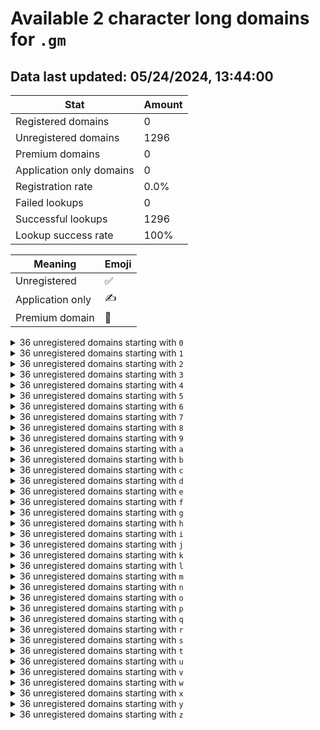 # Available 2 character long domains for `.gm`

## Data last updated: 05/24/2024, 13:44:00

|Stat|Amount|
|--|--|
|Registered domains|0|
|Unregistered domains|1296|
|Premium domains|0|
|Application only domains|0|
|Registration rate|0.0%|
|Failed lookups|0|
|Successful lookups|1296|
|Lookup success rate|100%|


|Meaning|Emoji|
|--|--|
|Unregistered|:white_check_mark:|
|Application only|:writing_hand:|
|Premium domain|:gem:|

<details>
<summary>36 unregistered domains starting with <bold><code>0</code></bold></summary>

|Type|Domain|
|--|--|
|:white_check_mark:|`00.gm`|
|:white_check_mark:|`01.gm`|
|:white_check_mark:|`02.gm`|
|:white_check_mark:|`03.gm`|
|:white_check_mark:|`04.gm`|
|:white_check_mark:|`05.gm`|
|:white_check_mark:|`06.gm`|
|:white_check_mark:|`07.gm`|
|:white_check_mark:|`08.gm`|
|:white_check_mark:|`09.gm`|
|:white_check_mark:|`0a.gm`|
|:white_check_mark:|`0b.gm`|
|:white_check_mark:|`0c.gm`|
|:white_check_mark:|`0d.gm`|
|:white_check_mark:|`0e.gm`|
|:white_check_mark:|`0f.gm`|
|:white_check_mark:|`0g.gm`|
|:white_check_mark:|`0h.gm`|
|:white_check_mark:|`0i.gm`|
|:white_check_mark:|`0j.gm`|
|:white_check_mark:|`0k.gm`|
|:white_check_mark:|`0l.gm`|
|:white_check_mark:|`0m.gm`|
|:white_check_mark:|`0n.gm`|
|:white_check_mark:|`0o.gm`|
|:white_check_mark:|`0p.gm`|
|:white_check_mark:|`0q.gm`|
|:white_check_mark:|`0r.gm`|
|:white_check_mark:|`0s.gm`|
|:white_check_mark:|`0t.gm`|
|:white_check_mark:|`0u.gm`|
|:white_check_mark:|`0v.gm`|
|:white_check_mark:|`0w.gm`|
|:white_check_mark:|`0x.gm`|
|:white_check_mark:|`0y.gm`|
|:white_check_mark:|`0z.gm`|
</details>
<details>
<summary>36 unregistered domains starting with <bold><code>1</code></bold></summary>

|Type|Domain|
|--|--|
|:white_check_mark:|`10.gm`|
|:white_check_mark:|`11.gm`|
|:white_check_mark:|`12.gm`|
|:white_check_mark:|`13.gm`|
|:white_check_mark:|`14.gm`|
|:white_check_mark:|`15.gm`|
|:white_check_mark:|`16.gm`|
|:white_check_mark:|`17.gm`|
|:white_check_mark:|`18.gm`|
|:white_check_mark:|`19.gm`|
|:white_check_mark:|`1a.gm`|
|:white_check_mark:|`1b.gm`|
|:white_check_mark:|`1c.gm`|
|:white_check_mark:|`1d.gm`|
|:white_check_mark:|`1e.gm`|
|:white_check_mark:|`1f.gm`|
|:white_check_mark:|`1g.gm`|
|:white_check_mark:|`1h.gm`|
|:white_check_mark:|`1i.gm`|
|:white_check_mark:|`1j.gm`|
|:white_check_mark:|`1k.gm`|
|:white_check_mark:|`1l.gm`|
|:white_check_mark:|`1m.gm`|
|:white_check_mark:|`1n.gm`|
|:white_check_mark:|`1o.gm`|
|:white_check_mark:|`1p.gm`|
|:white_check_mark:|`1q.gm`|
|:white_check_mark:|`1r.gm`|
|:white_check_mark:|`1s.gm`|
|:white_check_mark:|`1t.gm`|
|:white_check_mark:|`1u.gm`|
|:white_check_mark:|`1v.gm`|
|:white_check_mark:|`1w.gm`|
|:white_check_mark:|`1x.gm`|
|:white_check_mark:|`1y.gm`|
|:white_check_mark:|`1z.gm`|
</details>
<details>
<summary>36 unregistered domains starting with <bold><code>2</code></bold></summary>

|Type|Domain|
|--|--|
|:white_check_mark:|`20.gm`|
|:white_check_mark:|`21.gm`|
|:white_check_mark:|`22.gm`|
|:white_check_mark:|`23.gm`|
|:white_check_mark:|`24.gm`|
|:white_check_mark:|`25.gm`|
|:white_check_mark:|`26.gm`|
|:white_check_mark:|`27.gm`|
|:white_check_mark:|`28.gm`|
|:white_check_mark:|`29.gm`|
|:white_check_mark:|`2a.gm`|
|:white_check_mark:|`2b.gm`|
|:white_check_mark:|`2c.gm`|
|:white_check_mark:|`2d.gm`|
|:white_check_mark:|`2e.gm`|
|:white_check_mark:|`2f.gm`|
|:white_check_mark:|`2g.gm`|
|:white_check_mark:|`2h.gm`|
|:white_check_mark:|`2i.gm`|
|:white_check_mark:|`2j.gm`|
|:white_check_mark:|`2k.gm`|
|:white_check_mark:|`2l.gm`|
|:white_check_mark:|`2m.gm`|
|:white_check_mark:|`2n.gm`|
|:white_check_mark:|`2o.gm`|
|:white_check_mark:|`2p.gm`|
|:white_check_mark:|`2q.gm`|
|:white_check_mark:|`2r.gm`|
|:white_check_mark:|`2s.gm`|
|:white_check_mark:|`2t.gm`|
|:white_check_mark:|`2u.gm`|
|:white_check_mark:|`2v.gm`|
|:white_check_mark:|`2w.gm`|
|:white_check_mark:|`2x.gm`|
|:white_check_mark:|`2y.gm`|
|:white_check_mark:|`2z.gm`|
</details>
<details>
<summary>36 unregistered domains starting with <bold><code>3</code></bold></summary>

|Type|Domain|
|--|--|
|:white_check_mark:|`30.gm`|
|:white_check_mark:|`31.gm`|
|:white_check_mark:|`32.gm`|
|:white_check_mark:|`33.gm`|
|:white_check_mark:|`34.gm`|
|:white_check_mark:|`35.gm`|
|:white_check_mark:|`36.gm`|
|:white_check_mark:|`37.gm`|
|:white_check_mark:|`38.gm`|
|:white_check_mark:|`39.gm`|
|:white_check_mark:|`3a.gm`|
|:white_check_mark:|`3b.gm`|
|:white_check_mark:|`3c.gm`|
|:white_check_mark:|`3d.gm`|
|:white_check_mark:|`3e.gm`|
|:white_check_mark:|`3f.gm`|
|:white_check_mark:|`3g.gm`|
|:white_check_mark:|`3h.gm`|
|:white_check_mark:|`3i.gm`|
|:white_check_mark:|`3j.gm`|
|:white_check_mark:|`3k.gm`|
|:white_check_mark:|`3l.gm`|
|:white_check_mark:|`3m.gm`|
|:white_check_mark:|`3n.gm`|
|:white_check_mark:|`3o.gm`|
|:white_check_mark:|`3p.gm`|
|:white_check_mark:|`3q.gm`|
|:white_check_mark:|`3r.gm`|
|:white_check_mark:|`3s.gm`|
|:white_check_mark:|`3t.gm`|
|:white_check_mark:|`3u.gm`|
|:white_check_mark:|`3v.gm`|
|:white_check_mark:|`3w.gm`|
|:white_check_mark:|`3x.gm`|
|:white_check_mark:|`3y.gm`|
|:white_check_mark:|`3z.gm`|
</details>
<details>
<summary>36 unregistered domains starting with <bold><code>4</code></bold></summary>

|Type|Domain|
|--|--|
|:white_check_mark:|`40.gm`|
|:white_check_mark:|`41.gm`|
|:white_check_mark:|`42.gm`|
|:white_check_mark:|`43.gm`|
|:white_check_mark:|`44.gm`|
|:white_check_mark:|`45.gm`|
|:white_check_mark:|`46.gm`|
|:white_check_mark:|`47.gm`|
|:white_check_mark:|`48.gm`|
|:white_check_mark:|`49.gm`|
|:white_check_mark:|`4a.gm`|
|:white_check_mark:|`4b.gm`|
|:white_check_mark:|`4c.gm`|
|:white_check_mark:|`4d.gm`|
|:white_check_mark:|`4e.gm`|
|:white_check_mark:|`4f.gm`|
|:white_check_mark:|`4g.gm`|
|:white_check_mark:|`4h.gm`|
|:white_check_mark:|`4i.gm`|
|:white_check_mark:|`4j.gm`|
|:white_check_mark:|`4k.gm`|
|:white_check_mark:|`4l.gm`|
|:white_check_mark:|`4m.gm`|
|:white_check_mark:|`4n.gm`|
|:white_check_mark:|`4o.gm`|
|:white_check_mark:|`4p.gm`|
|:white_check_mark:|`4q.gm`|
|:white_check_mark:|`4r.gm`|
|:white_check_mark:|`4s.gm`|
|:white_check_mark:|`4t.gm`|
|:white_check_mark:|`4u.gm`|
|:white_check_mark:|`4v.gm`|
|:white_check_mark:|`4w.gm`|
|:white_check_mark:|`4x.gm`|
|:white_check_mark:|`4y.gm`|
|:white_check_mark:|`4z.gm`|
</details>
<details>
<summary>36 unregistered domains starting with <bold><code>5</code></bold></summary>

|Type|Domain|
|--|--|
|:white_check_mark:|`50.gm`|
|:white_check_mark:|`51.gm`|
|:white_check_mark:|`52.gm`|
|:white_check_mark:|`53.gm`|
|:white_check_mark:|`54.gm`|
|:white_check_mark:|`55.gm`|
|:white_check_mark:|`56.gm`|
|:white_check_mark:|`57.gm`|
|:white_check_mark:|`58.gm`|
|:white_check_mark:|`59.gm`|
|:white_check_mark:|`5a.gm`|
|:white_check_mark:|`5b.gm`|
|:white_check_mark:|`5c.gm`|
|:white_check_mark:|`5d.gm`|
|:white_check_mark:|`5e.gm`|
|:white_check_mark:|`5f.gm`|
|:white_check_mark:|`5g.gm`|
|:white_check_mark:|`5h.gm`|
|:white_check_mark:|`5i.gm`|
|:white_check_mark:|`5j.gm`|
|:white_check_mark:|`5k.gm`|
|:white_check_mark:|`5l.gm`|
|:white_check_mark:|`5m.gm`|
|:white_check_mark:|`5n.gm`|
|:white_check_mark:|`5o.gm`|
|:white_check_mark:|`5p.gm`|
|:white_check_mark:|`5q.gm`|
|:white_check_mark:|`5r.gm`|
|:white_check_mark:|`5s.gm`|
|:white_check_mark:|`5t.gm`|
|:white_check_mark:|`5u.gm`|
|:white_check_mark:|`5v.gm`|
|:white_check_mark:|`5w.gm`|
|:white_check_mark:|`5x.gm`|
|:white_check_mark:|`5y.gm`|
|:white_check_mark:|`5z.gm`|
</details>
<details>
<summary>36 unregistered domains starting with <bold><code>6</code></bold></summary>

|Type|Domain|
|--|--|
|:white_check_mark:|`60.gm`|
|:white_check_mark:|`61.gm`|
|:white_check_mark:|`62.gm`|
|:white_check_mark:|`63.gm`|
|:white_check_mark:|`64.gm`|
|:white_check_mark:|`65.gm`|
|:white_check_mark:|`66.gm`|
|:white_check_mark:|`67.gm`|
|:white_check_mark:|`68.gm`|
|:white_check_mark:|`69.gm`|
|:white_check_mark:|`6a.gm`|
|:white_check_mark:|`6b.gm`|
|:white_check_mark:|`6c.gm`|
|:white_check_mark:|`6d.gm`|
|:white_check_mark:|`6e.gm`|
|:white_check_mark:|`6f.gm`|
|:white_check_mark:|`6g.gm`|
|:white_check_mark:|`6h.gm`|
|:white_check_mark:|`6i.gm`|
|:white_check_mark:|`6j.gm`|
|:white_check_mark:|`6k.gm`|
|:white_check_mark:|`6l.gm`|
|:white_check_mark:|`6m.gm`|
|:white_check_mark:|`6n.gm`|
|:white_check_mark:|`6o.gm`|
|:white_check_mark:|`6p.gm`|
|:white_check_mark:|`6q.gm`|
|:white_check_mark:|`6r.gm`|
|:white_check_mark:|`6s.gm`|
|:white_check_mark:|`6t.gm`|
|:white_check_mark:|`6u.gm`|
|:white_check_mark:|`6v.gm`|
|:white_check_mark:|`6w.gm`|
|:white_check_mark:|`6x.gm`|
|:white_check_mark:|`6y.gm`|
|:white_check_mark:|`6z.gm`|
</details>
<details>
<summary>36 unregistered domains starting with <bold><code>7</code></bold></summary>

|Type|Domain|
|--|--|
|:white_check_mark:|`70.gm`|
|:white_check_mark:|`71.gm`|
|:white_check_mark:|`72.gm`|
|:white_check_mark:|`73.gm`|
|:white_check_mark:|`74.gm`|
|:white_check_mark:|`75.gm`|
|:white_check_mark:|`76.gm`|
|:white_check_mark:|`77.gm`|
|:white_check_mark:|`78.gm`|
|:white_check_mark:|`79.gm`|
|:white_check_mark:|`7a.gm`|
|:white_check_mark:|`7b.gm`|
|:white_check_mark:|`7c.gm`|
|:white_check_mark:|`7d.gm`|
|:white_check_mark:|`7e.gm`|
|:white_check_mark:|`7f.gm`|
|:white_check_mark:|`7g.gm`|
|:white_check_mark:|`7h.gm`|
|:white_check_mark:|`7i.gm`|
|:white_check_mark:|`7j.gm`|
|:white_check_mark:|`7k.gm`|
|:white_check_mark:|`7l.gm`|
|:white_check_mark:|`7m.gm`|
|:white_check_mark:|`7n.gm`|
|:white_check_mark:|`7o.gm`|
|:white_check_mark:|`7p.gm`|
|:white_check_mark:|`7q.gm`|
|:white_check_mark:|`7r.gm`|
|:white_check_mark:|`7s.gm`|
|:white_check_mark:|`7t.gm`|
|:white_check_mark:|`7u.gm`|
|:white_check_mark:|`7v.gm`|
|:white_check_mark:|`7w.gm`|
|:white_check_mark:|`7x.gm`|
|:white_check_mark:|`7y.gm`|
|:white_check_mark:|`7z.gm`|
</details>
<details>
<summary>36 unregistered domains starting with <bold><code>8</code></bold></summary>

|Type|Domain|
|--|--|
|:white_check_mark:|`80.gm`|
|:white_check_mark:|`81.gm`|
|:white_check_mark:|`82.gm`|
|:white_check_mark:|`83.gm`|
|:white_check_mark:|`84.gm`|
|:white_check_mark:|`85.gm`|
|:white_check_mark:|`86.gm`|
|:white_check_mark:|`87.gm`|
|:white_check_mark:|`88.gm`|
|:white_check_mark:|`89.gm`|
|:white_check_mark:|`8a.gm`|
|:white_check_mark:|`8b.gm`|
|:white_check_mark:|`8c.gm`|
|:white_check_mark:|`8d.gm`|
|:white_check_mark:|`8e.gm`|
|:white_check_mark:|`8f.gm`|
|:white_check_mark:|`8g.gm`|
|:white_check_mark:|`8h.gm`|
|:white_check_mark:|`8i.gm`|
|:white_check_mark:|`8j.gm`|
|:white_check_mark:|`8k.gm`|
|:white_check_mark:|`8l.gm`|
|:white_check_mark:|`8m.gm`|
|:white_check_mark:|`8n.gm`|
|:white_check_mark:|`8o.gm`|
|:white_check_mark:|`8p.gm`|
|:white_check_mark:|`8q.gm`|
|:white_check_mark:|`8r.gm`|
|:white_check_mark:|`8s.gm`|
|:white_check_mark:|`8t.gm`|
|:white_check_mark:|`8u.gm`|
|:white_check_mark:|`8v.gm`|
|:white_check_mark:|`8w.gm`|
|:white_check_mark:|`8x.gm`|
|:white_check_mark:|`8y.gm`|
|:white_check_mark:|`8z.gm`|
</details>
<details>
<summary>36 unregistered domains starting with <bold><code>9</code></bold></summary>

|Type|Domain|
|--|--|
|:white_check_mark:|`90.gm`|
|:white_check_mark:|`91.gm`|
|:white_check_mark:|`92.gm`|
|:white_check_mark:|`93.gm`|
|:white_check_mark:|`94.gm`|
|:white_check_mark:|`95.gm`|
|:white_check_mark:|`96.gm`|
|:white_check_mark:|`97.gm`|
|:white_check_mark:|`98.gm`|
|:white_check_mark:|`99.gm`|
|:white_check_mark:|`9a.gm`|
|:white_check_mark:|`9b.gm`|
|:white_check_mark:|`9c.gm`|
|:white_check_mark:|`9d.gm`|
|:white_check_mark:|`9e.gm`|
|:white_check_mark:|`9f.gm`|
|:white_check_mark:|`9g.gm`|
|:white_check_mark:|`9h.gm`|
|:white_check_mark:|`9i.gm`|
|:white_check_mark:|`9j.gm`|
|:white_check_mark:|`9k.gm`|
|:white_check_mark:|`9l.gm`|
|:white_check_mark:|`9m.gm`|
|:white_check_mark:|`9n.gm`|
|:white_check_mark:|`9o.gm`|
|:white_check_mark:|`9p.gm`|
|:white_check_mark:|`9q.gm`|
|:white_check_mark:|`9r.gm`|
|:white_check_mark:|`9s.gm`|
|:white_check_mark:|`9t.gm`|
|:white_check_mark:|`9u.gm`|
|:white_check_mark:|`9v.gm`|
|:white_check_mark:|`9w.gm`|
|:white_check_mark:|`9x.gm`|
|:white_check_mark:|`9y.gm`|
|:white_check_mark:|`9z.gm`|
</details>
<details>
<summary>36 unregistered domains starting with <bold><code>a</code></bold></summary>

|Type|Domain|
|--|--|
|:white_check_mark:|`a0.gm`|
|:white_check_mark:|`a1.gm`|
|:white_check_mark:|`a2.gm`|
|:white_check_mark:|`a3.gm`|
|:white_check_mark:|`a4.gm`|
|:white_check_mark:|`a5.gm`|
|:white_check_mark:|`a6.gm`|
|:white_check_mark:|`a7.gm`|
|:white_check_mark:|`a8.gm`|
|:white_check_mark:|`a9.gm`|
|:white_check_mark:|`aa.gm`|
|:white_check_mark:|`ab.gm`|
|:white_check_mark:|`ac.gm`|
|:white_check_mark:|`ad.gm`|
|:white_check_mark:|`ae.gm`|
|:white_check_mark:|`af.gm`|
|:white_check_mark:|`ag.gm`|
|:white_check_mark:|`ah.gm`|
|:white_check_mark:|`ai.gm`|
|:white_check_mark:|`aj.gm`|
|:white_check_mark:|`ak.gm`|
|:white_check_mark:|`al.gm`|
|:white_check_mark:|`am.gm`|
|:white_check_mark:|`an.gm`|
|:white_check_mark:|`ao.gm`|
|:white_check_mark:|`ap.gm`|
|:white_check_mark:|`aq.gm`|
|:white_check_mark:|`ar.gm`|
|:white_check_mark:|`as.gm`|
|:white_check_mark:|`at.gm`|
|:white_check_mark:|`au.gm`|
|:white_check_mark:|`av.gm`|
|:white_check_mark:|`aw.gm`|
|:white_check_mark:|`ax.gm`|
|:white_check_mark:|`ay.gm`|
|:white_check_mark:|`az.gm`|
</details>
<details>
<summary>36 unregistered domains starting with <bold><code>b</code></bold></summary>

|Type|Domain|
|--|--|
|:white_check_mark:|`b0.gm`|
|:white_check_mark:|`b1.gm`|
|:white_check_mark:|`b2.gm`|
|:white_check_mark:|`b3.gm`|
|:white_check_mark:|`b4.gm`|
|:white_check_mark:|`b5.gm`|
|:white_check_mark:|`b6.gm`|
|:white_check_mark:|`b7.gm`|
|:white_check_mark:|`b8.gm`|
|:white_check_mark:|`b9.gm`|
|:white_check_mark:|`ba.gm`|
|:white_check_mark:|`bb.gm`|
|:white_check_mark:|`bc.gm`|
|:white_check_mark:|`bd.gm`|
|:white_check_mark:|`be.gm`|
|:white_check_mark:|`bf.gm`|
|:white_check_mark:|`bg.gm`|
|:white_check_mark:|`bh.gm`|
|:white_check_mark:|`bi.gm`|
|:white_check_mark:|`bj.gm`|
|:white_check_mark:|`bk.gm`|
|:white_check_mark:|`bl.gm`|
|:white_check_mark:|`bm.gm`|
|:white_check_mark:|`bn.gm`|
|:white_check_mark:|`bo.gm`|
|:white_check_mark:|`bp.gm`|
|:white_check_mark:|`bq.gm`|
|:white_check_mark:|`br.gm`|
|:white_check_mark:|`bs.gm`|
|:white_check_mark:|`bt.gm`|
|:white_check_mark:|`bu.gm`|
|:white_check_mark:|`bv.gm`|
|:white_check_mark:|`bw.gm`|
|:white_check_mark:|`bx.gm`|
|:white_check_mark:|`by.gm`|
|:white_check_mark:|`bz.gm`|
</details>
<details>
<summary>36 unregistered domains starting with <bold><code>c</code></bold></summary>

|Type|Domain|
|--|--|
|:white_check_mark:|`c0.gm`|
|:white_check_mark:|`c1.gm`|
|:white_check_mark:|`c2.gm`|
|:white_check_mark:|`c3.gm`|
|:white_check_mark:|`c4.gm`|
|:white_check_mark:|`c5.gm`|
|:white_check_mark:|`c6.gm`|
|:white_check_mark:|`c7.gm`|
|:white_check_mark:|`c8.gm`|
|:white_check_mark:|`c9.gm`|
|:white_check_mark:|`ca.gm`|
|:white_check_mark:|`cb.gm`|
|:white_check_mark:|`cc.gm`|
|:white_check_mark:|`cd.gm`|
|:white_check_mark:|`ce.gm`|
|:white_check_mark:|`cf.gm`|
|:white_check_mark:|`cg.gm`|
|:white_check_mark:|`ch.gm`|
|:white_check_mark:|`ci.gm`|
|:white_check_mark:|`cj.gm`|
|:white_check_mark:|`ck.gm`|
|:white_check_mark:|`cl.gm`|
|:white_check_mark:|`cm.gm`|
|:white_check_mark:|`cn.gm`|
|:white_check_mark:|`co.gm`|
|:white_check_mark:|`cp.gm`|
|:white_check_mark:|`cq.gm`|
|:white_check_mark:|`cr.gm`|
|:white_check_mark:|`cs.gm`|
|:white_check_mark:|`ct.gm`|
|:white_check_mark:|`cu.gm`|
|:white_check_mark:|`cv.gm`|
|:white_check_mark:|`cw.gm`|
|:white_check_mark:|`cx.gm`|
|:white_check_mark:|`cy.gm`|
|:white_check_mark:|`cz.gm`|
</details>
<details>
<summary>36 unregistered domains starting with <bold><code>d</code></bold></summary>

|Type|Domain|
|--|--|
|:white_check_mark:|`d0.gm`|
|:white_check_mark:|`d1.gm`|
|:white_check_mark:|`d2.gm`|
|:white_check_mark:|`d3.gm`|
|:white_check_mark:|`d4.gm`|
|:white_check_mark:|`d5.gm`|
|:white_check_mark:|`d6.gm`|
|:white_check_mark:|`d7.gm`|
|:white_check_mark:|`d8.gm`|
|:white_check_mark:|`d9.gm`|
|:white_check_mark:|`da.gm`|
|:white_check_mark:|`db.gm`|
|:white_check_mark:|`dc.gm`|
|:white_check_mark:|`dd.gm`|
|:white_check_mark:|`de.gm`|
|:white_check_mark:|`df.gm`|
|:white_check_mark:|`dg.gm`|
|:white_check_mark:|`dh.gm`|
|:white_check_mark:|`di.gm`|
|:white_check_mark:|`dj.gm`|
|:white_check_mark:|`dk.gm`|
|:white_check_mark:|`dl.gm`|
|:white_check_mark:|`dm.gm`|
|:white_check_mark:|`dn.gm`|
|:white_check_mark:|`do.gm`|
|:white_check_mark:|`dp.gm`|
|:white_check_mark:|`dq.gm`|
|:white_check_mark:|`dr.gm`|
|:white_check_mark:|`ds.gm`|
|:white_check_mark:|`dt.gm`|
|:white_check_mark:|`du.gm`|
|:white_check_mark:|`dv.gm`|
|:white_check_mark:|`dw.gm`|
|:white_check_mark:|`dx.gm`|
|:white_check_mark:|`dy.gm`|
|:white_check_mark:|`dz.gm`|
</details>
<details>
<summary>36 unregistered domains starting with <bold><code>e</code></bold></summary>

|Type|Domain|
|--|--|
|:white_check_mark:|`e0.gm`|
|:white_check_mark:|`e1.gm`|
|:white_check_mark:|`e2.gm`|
|:white_check_mark:|`e3.gm`|
|:white_check_mark:|`e4.gm`|
|:white_check_mark:|`e5.gm`|
|:white_check_mark:|`e6.gm`|
|:white_check_mark:|`e7.gm`|
|:white_check_mark:|`e8.gm`|
|:white_check_mark:|`e9.gm`|
|:white_check_mark:|`ea.gm`|
|:white_check_mark:|`eb.gm`|
|:white_check_mark:|`ec.gm`|
|:white_check_mark:|`ed.gm`|
|:white_check_mark:|`ee.gm`|
|:white_check_mark:|`ef.gm`|
|:white_check_mark:|`eg.gm`|
|:white_check_mark:|`eh.gm`|
|:white_check_mark:|`ei.gm`|
|:white_check_mark:|`ej.gm`|
|:white_check_mark:|`ek.gm`|
|:white_check_mark:|`el.gm`|
|:white_check_mark:|`em.gm`|
|:white_check_mark:|`en.gm`|
|:white_check_mark:|`eo.gm`|
|:white_check_mark:|`ep.gm`|
|:white_check_mark:|`eq.gm`|
|:white_check_mark:|`er.gm`|
|:white_check_mark:|`es.gm`|
|:white_check_mark:|`et.gm`|
|:white_check_mark:|`eu.gm`|
|:white_check_mark:|`ev.gm`|
|:white_check_mark:|`ew.gm`|
|:white_check_mark:|`ex.gm`|
|:white_check_mark:|`ey.gm`|
|:white_check_mark:|`ez.gm`|
</details>
<details>
<summary>36 unregistered domains starting with <bold><code>f</code></bold></summary>

|Type|Domain|
|--|--|
|:white_check_mark:|`f0.gm`|
|:white_check_mark:|`f1.gm`|
|:white_check_mark:|`f2.gm`|
|:white_check_mark:|`f3.gm`|
|:white_check_mark:|`f4.gm`|
|:white_check_mark:|`f5.gm`|
|:white_check_mark:|`f6.gm`|
|:white_check_mark:|`f7.gm`|
|:white_check_mark:|`f8.gm`|
|:white_check_mark:|`f9.gm`|
|:white_check_mark:|`fa.gm`|
|:white_check_mark:|`fb.gm`|
|:white_check_mark:|`fc.gm`|
|:white_check_mark:|`fd.gm`|
|:white_check_mark:|`fe.gm`|
|:white_check_mark:|`ff.gm`|
|:white_check_mark:|`fg.gm`|
|:white_check_mark:|`fh.gm`|
|:white_check_mark:|`fi.gm`|
|:white_check_mark:|`fj.gm`|
|:white_check_mark:|`fk.gm`|
|:white_check_mark:|`fl.gm`|
|:white_check_mark:|`fm.gm`|
|:white_check_mark:|`fn.gm`|
|:white_check_mark:|`fo.gm`|
|:white_check_mark:|`fp.gm`|
|:white_check_mark:|`fq.gm`|
|:white_check_mark:|`fr.gm`|
|:white_check_mark:|`fs.gm`|
|:white_check_mark:|`ft.gm`|
|:white_check_mark:|`fu.gm`|
|:white_check_mark:|`fv.gm`|
|:white_check_mark:|`fw.gm`|
|:white_check_mark:|`fx.gm`|
|:white_check_mark:|`fy.gm`|
|:white_check_mark:|`fz.gm`|
</details>
<details>
<summary>36 unregistered domains starting with <bold><code>g</code></bold></summary>

|Type|Domain|
|--|--|
|:white_check_mark:|`g0.gm`|
|:white_check_mark:|`g1.gm`|
|:white_check_mark:|`g2.gm`|
|:white_check_mark:|`g3.gm`|
|:white_check_mark:|`g4.gm`|
|:white_check_mark:|`g5.gm`|
|:white_check_mark:|`g6.gm`|
|:white_check_mark:|`g7.gm`|
|:white_check_mark:|`g8.gm`|
|:white_check_mark:|`g9.gm`|
|:white_check_mark:|`ga.gm`|
|:white_check_mark:|`gb.gm`|
|:white_check_mark:|`gc.gm`|
|:white_check_mark:|`gd.gm`|
|:white_check_mark:|`ge.gm`|
|:white_check_mark:|`gf.gm`|
|:white_check_mark:|`gg.gm`|
|:white_check_mark:|`gh.gm`|
|:white_check_mark:|`gi.gm`|
|:white_check_mark:|`gj.gm`|
|:white_check_mark:|`gk.gm`|
|:white_check_mark:|`gl.gm`|
|:white_check_mark:|`gm.gm`|
|:white_check_mark:|`gn.gm`|
|:white_check_mark:|`go.gm`|
|:white_check_mark:|`gp.gm`|
|:white_check_mark:|`gq.gm`|
|:white_check_mark:|`gr.gm`|
|:white_check_mark:|`gs.gm`|
|:white_check_mark:|`gt.gm`|
|:white_check_mark:|`gu.gm`|
|:white_check_mark:|`gv.gm`|
|:white_check_mark:|`gw.gm`|
|:white_check_mark:|`gx.gm`|
|:white_check_mark:|`gy.gm`|
|:white_check_mark:|`gz.gm`|
</details>
<details>
<summary>36 unregistered domains starting with <bold><code>h</code></bold></summary>

|Type|Domain|
|--|--|
|:white_check_mark:|`h0.gm`|
|:white_check_mark:|`h1.gm`|
|:white_check_mark:|`h2.gm`|
|:white_check_mark:|`h3.gm`|
|:white_check_mark:|`h4.gm`|
|:white_check_mark:|`h5.gm`|
|:white_check_mark:|`h6.gm`|
|:white_check_mark:|`h7.gm`|
|:white_check_mark:|`h8.gm`|
|:white_check_mark:|`h9.gm`|
|:white_check_mark:|`ha.gm`|
|:white_check_mark:|`hb.gm`|
|:white_check_mark:|`hc.gm`|
|:white_check_mark:|`hd.gm`|
|:white_check_mark:|`he.gm`|
|:white_check_mark:|`hf.gm`|
|:white_check_mark:|`hg.gm`|
|:white_check_mark:|`hh.gm`|
|:white_check_mark:|`hi.gm`|
|:white_check_mark:|`hj.gm`|
|:white_check_mark:|`hk.gm`|
|:white_check_mark:|`hl.gm`|
|:white_check_mark:|`hm.gm`|
|:white_check_mark:|`hn.gm`|
|:white_check_mark:|`ho.gm`|
|:white_check_mark:|`hp.gm`|
|:white_check_mark:|`hq.gm`|
|:white_check_mark:|`hr.gm`|
|:white_check_mark:|`hs.gm`|
|:white_check_mark:|`ht.gm`|
|:white_check_mark:|`hu.gm`|
|:white_check_mark:|`hv.gm`|
|:white_check_mark:|`hw.gm`|
|:white_check_mark:|`hx.gm`|
|:white_check_mark:|`hy.gm`|
|:white_check_mark:|`hz.gm`|
</details>
<details>
<summary>36 unregistered domains starting with <bold><code>i</code></bold></summary>

|Type|Domain|
|--|--|
|:white_check_mark:|`i0.gm`|
|:white_check_mark:|`i1.gm`|
|:white_check_mark:|`i2.gm`|
|:white_check_mark:|`i3.gm`|
|:white_check_mark:|`i4.gm`|
|:white_check_mark:|`i5.gm`|
|:white_check_mark:|`i6.gm`|
|:white_check_mark:|`i7.gm`|
|:white_check_mark:|`i8.gm`|
|:white_check_mark:|`i9.gm`|
|:white_check_mark:|`ia.gm`|
|:white_check_mark:|`ib.gm`|
|:white_check_mark:|`ic.gm`|
|:white_check_mark:|`id.gm`|
|:white_check_mark:|`ie.gm`|
|:white_check_mark:|`if.gm`|
|:white_check_mark:|`ig.gm`|
|:white_check_mark:|`ih.gm`|
|:white_check_mark:|`ii.gm`|
|:white_check_mark:|`ij.gm`|
|:white_check_mark:|`ik.gm`|
|:white_check_mark:|`il.gm`|
|:white_check_mark:|`im.gm`|
|:white_check_mark:|`in.gm`|
|:white_check_mark:|`io.gm`|
|:white_check_mark:|`ip.gm`|
|:white_check_mark:|`iq.gm`|
|:white_check_mark:|`ir.gm`|
|:white_check_mark:|`is.gm`|
|:white_check_mark:|`it.gm`|
|:white_check_mark:|`iu.gm`|
|:white_check_mark:|`iv.gm`|
|:white_check_mark:|`iw.gm`|
|:white_check_mark:|`ix.gm`|
|:white_check_mark:|`iy.gm`|
|:white_check_mark:|`iz.gm`|
</details>
<details>
<summary>36 unregistered domains starting with <bold><code>j</code></bold></summary>

|Type|Domain|
|--|--|
|:white_check_mark:|`j0.gm`|
|:white_check_mark:|`j1.gm`|
|:white_check_mark:|`j2.gm`|
|:white_check_mark:|`j3.gm`|
|:white_check_mark:|`j4.gm`|
|:white_check_mark:|`j5.gm`|
|:white_check_mark:|`j6.gm`|
|:white_check_mark:|`j7.gm`|
|:white_check_mark:|`j8.gm`|
|:white_check_mark:|`j9.gm`|
|:white_check_mark:|`ja.gm`|
|:white_check_mark:|`jb.gm`|
|:white_check_mark:|`jc.gm`|
|:white_check_mark:|`jd.gm`|
|:white_check_mark:|`je.gm`|
|:white_check_mark:|`jf.gm`|
|:white_check_mark:|`jg.gm`|
|:white_check_mark:|`jh.gm`|
|:white_check_mark:|`ji.gm`|
|:white_check_mark:|`jj.gm`|
|:white_check_mark:|`jk.gm`|
|:white_check_mark:|`jl.gm`|
|:white_check_mark:|`jm.gm`|
|:white_check_mark:|`jn.gm`|
|:white_check_mark:|`jo.gm`|
|:white_check_mark:|`jp.gm`|
|:white_check_mark:|`jq.gm`|
|:white_check_mark:|`jr.gm`|
|:white_check_mark:|`js.gm`|
|:white_check_mark:|`jt.gm`|
|:white_check_mark:|`ju.gm`|
|:white_check_mark:|`jv.gm`|
|:white_check_mark:|`jw.gm`|
|:white_check_mark:|`jx.gm`|
|:white_check_mark:|`jy.gm`|
|:white_check_mark:|`jz.gm`|
</details>
<details>
<summary>36 unregistered domains starting with <bold><code>k</code></bold></summary>

|Type|Domain|
|--|--|
|:white_check_mark:|`k0.gm`|
|:white_check_mark:|`k1.gm`|
|:white_check_mark:|`k2.gm`|
|:white_check_mark:|`k3.gm`|
|:white_check_mark:|`k4.gm`|
|:white_check_mark:|`k5.gm`|
|:white_check_mark:|`k6.gm`|
|:white_check_mark:|`k7.gm`|
|:white_check_mark:|`k8.gm`|
|:white_check_mark:|`k9.gm`|
|:white_check_mark:|`ka.gm`|
|:white_check_mark:|`kb.gm`|
|:white_check_mark:|`kc.gm`|
|:white_check_mark:|`kd.gm`|
|:white_check_mark:|`ke.gm`|
|:white_check_mark:|`kf.gm`|
|:white_check_mark:|`kg.gm`|
|:white_check_mark:|`kh.gm`|
|:white_check_mark:|`ki.gm`|
|:white_check_mark:|`kj.gm`|
|:white_check_mark:|`kk.gm`|
|:white_check_mark:|`kl.gm`|
|:white_check_mark:|`km.gm`|
|:white_check_mark:|`kn.gm`|
|:white_check_mark:|`ko.gm`|
|:white_check_mark:|`kp.gm`|
|:white_check_mark:|`kq.gm`|
|:white_check_mark:|`kr.gm`|
|:white_check_mark:|`ks.gm`|
|:white_check_mark:|`kt.gm`|
|:white_check_mark:|`ku.gm`|
|:white_check_mark:|`kv.gm`|
|:white_check_mark:|`kw.gm`|
|:white_check_mark:|`kx.gm`|
|:white_check_mark:|`ky.gm`|
|:white_check_mark:|`kz.gm`|
</details>
<details>
<summary>36 unregistered domains starting with <bold><code>l</code></bold></summary>

|Type|Domain|
|--|--|
|:white_check_mark:|`l0.gm`|
|:white_check_mark:|`l1.gm`|
|:white_check_mark:|`l2.gm`|
|:white_check_mark:|`l3.gm`|
|:white_check_mark:|`l4.gm`|
|:white_check_mark:|`l5.gm`|
|:white_check_mark:|`l6.gm`|
|:white_check_mark:|`l7.gm`|
|:white_check_mark:|`l8.gm`|
|:white_check_mark:|`l9.gm`|
|:white_check_mark:|`la.gm`|
|:white_check_mark:|`lb.gm`|
|:white_check_mark:|`lc.gm`|
|:white_check_mark:|`ld.gm`|
|:white_check_mark:|`le.gm`|
|:white_check_mark:|`lf.gm`|
|:white_check_mark:|`lg.gm`|
|:white_check_mark:|`lh.gm`|
|:white_check_mark:|`li.gm`|
|:white_check_mark:|`lj.gm`|
|:white_check_mark:|`lk.gm`|
|:white_check_mark:|`ll.gm`|
|:white_check_mark:|`lm.gm`|
|:white_check_mark:|`ln.gm`|
|:white_check_mark:|`lo.gm`|
|:white_check_mark:|`lp.gm`|
|:white_check_mark:|`lq.gm`|
|:white_check_mark:|`lr.gm`|
|:white_check_mark:|`ls.gm`|
|:white_check_mark:|`lt.gm`|
|:white_check_mark:|`lu.gm`|
|:white_check_mark:|`lv.gm`|
|:white_check_mark:|`lw.gm`|
|:white_check_mark:|`lx.gm`|
|:white_check_mark:|`ly.gm`|
|:white_check_mark:|`lz.gm`|
</details>
<details>
<summary>36 unregistered domains starting with <bold><code>m</code></bold></summary>

|Type|Domain|
|--|--|
|:white_check_mark:|`m0.gm`|
|:white_check_mark:|`m1.gm`|
|:white_check_mark:|`m2.gm`|
|:white_check_mark:|`m3.gm`|
|:white_check_mark:|`m4.gm`|
|:white_check_mark:|`m5.gm`|
|:white_check_mark:|`m6.gm`|
|:white_check_mark:|`m7.gm`|
|:white_check_mark:|`m8.gm`|
|:white_check_mark:|`m9.gm`|
|:white_check_mark:|`ma.gm`|
|:white_check_mark:|`mb.gm`|
|:white_check_mark:|`mc.gm`|
|:white_check_mark:|`md.gm`|
|:white_check_mark:|`me.gm`|
|:white_check_mark:|`mf.gm`|
|:white_check_mark:|`mg.gm`|
|:white_check_mark:|`mh.gm`|
|:white_check_mark:|`mi.gm`|
|:white_check_mark:|`mj.gm`|
|:white_check_mark:|`mk.gm`|
|:white_check_mark:|`ml.gm`|
|:white_check_mark:|`mm.gm`|
|:white_check_mark:|`mn.gm`|
|:white_check_mark:|`mo.gm`|
|:white_check_mark:|`mp.gm`|
|:white_check_mark:|`mq.gm`|
|:white_check_mark:|`mr.gm`|
|:white_check_mark:|`ms.gm`|
|:white_check_mark:|`mt.gm`|
|:white_check_mark:|`mu.gm`|
|:white_check_mark:|`mv.gm`|
|:white_check_mark:|`mw.gm`|
|:white_check_mark:|`mx.gm`|
|:white_check_mark:|`my.gm`|
|:white_check_mark:|`mz.gm`|
</details>
<details>
<summary>36 unregistered domains starting with <bold><code>n</code></bold></summary>

|Type|Domain|
|--|--|
|:white_check_mark:|`n0.gm`|
|:white_check_mark:|`n1.gm`|
|:white_check_mark:|`n2.gm`|
|:white_check_mark:|`n3.gm`|
|:white_check_mark:|`n4.gm`|
|:white_check_mark:|`n5.gm`|
|:white_check_mark:|`n6.gm`|
|:white_check_mark:|`n7.gm`|
|:white_check_mark:|`n8.gm`|
|:white_check_mark:|`n9.gm`|
|:white_check_mark:|`na.gm`|
|:white_check_mark:|`nb.gm`|
|:white_check_mark:|`nc.gm`|
|:white_check_mark:|`nd.gm`|
|:white_check_mark:|`ne.gm`|
|:white_check_mark:|`nf.gm`|
|:white_check_mark:|`ng.gm`|
|:white_check_mark:|`nh.gm`|
|:white_check_mark:|`ni.gm`|
|:white_check_mark:|`nj.gm`|
|:white_check_mark:|`nk.gm`|
|:white_check_mark:|`nl.gm`|
|:white_check_mark:|`nm.gm`|
|:white_check_mark:|`nn.gm`|
|:white_check_mark:|`no.gm`|
|:white_check_mark:|`np.gm`|
|:white_check_mark:|`nq.gm`|
|:white_check_mark:|`nr.gm`|
|:white_check_mark:|`ns.gm`|
|:white_check_mark:|`nt.gm`|
|:white_check_mark:|`nu.gm`|
|:white_check_mark:|`nv.gm`|
|:white_check_mark:|`nw.gm`|
|:white_check_mark:|`nx.gm`|
|:white_check_mark:|`ny.gm`|
|:white_check_mark:|`nz.gm`|
</details>
<details>
<summary>36 unregistered domains starting with <bold><code>o</code></bold></summary>

|Type|Domain|
|--|--|
|:white_check_mark:|`o0.gm`|
|:white_check_mark:|`o1.gm`|
|:white_check_mark:|`o2.gm`|
|:white_check_mark:|`o3.gm`|
|:white_check_mark:|`o4.gm`|
|:white_check_mark:|`o5.gm`|
|:white_check_mark:|`o6.gm`|
|:white_check_mark:|`o7.gm`|
|:white_check_mark:|`o8.gm`|
|:white_check_mark:|`o9.gm`|
|:white_check_mark:|`oa.gm`|
|:white_check_mark:|`ob.gm`|
|:white_check_mark:|`oc.gm`|
|:white_check_mark:|`od.gm`|
|:white_check_mark:|`oe.gm`|
|:white_check_mark:|`of.gm`|
|:white_check_mark:|`og.gm`|
|:white_check_mark:|`oh.gm`|
|:white_check_mark:|`oi.gm`|
|:white_check_mark:|`oj.gm`|
|:white_check_mark:|`ok.gm`|
|:white_check_mark:|`ol.gm`|
|:white_check_mark:|`om.gm`|
|:white_check_mark:|`on.gm`|
|:white_check_mark:|`oo.gm`|
|:white_check_mark:|`op.gm`|
|:white_check_mark:|`oq.gm`|
|:white_check_mark:|`or.gm`|
|:white_check_mark:|`os.gm`|
|:white_check_mark:|`ot.gm`|
|:white_check_mark:|`ou.gm`|
|:white_check_mark:|`ov.gm`|
|:white_check_mark:|`ow.gm`|
|:white_check_mark:|`ox.gm`|
|:white_check_mark:|`oy.gm`|
|:white_check_mark:|`oz.gm`|
</details>
<details>
<summary>36 unregistered domains starting with <bold><code>p</code></bold></summary>

|Type|Domain|
|--|--|
|:white_check_mark:|`p0.gm`|
|:white_check_mark:|`p1.gm`|
|:white_check_mark:|`p2.gm`|
|:white_check_mark:|`p3.gm`|
|:white_check_mark:|`p4.gm`|
|:white_check_mark:|`p5.gm`|
|:white_check_mark:|`p6.gm`|
|:white_check_mark:|`p7.gm`|
|:white_check_mark:|`p8.gm`|
|:white_check_mark:|`p9.gm`|
|:white_check_mark:|`pa.gm`|
|:white_check_mark:|`pb.gm`|
|:white_check_mark:|`pc.gm`|
|:white_check_mark:|`pd.gm`|
|:white_check_mark:|`pe.gm`|
|:white_check_mark:|`pf.gm`|
|:white_check_mark:|`pg.gm`|
|:white_check_mark:|`ph.gm`|
|:white_check_mark:|`pi.gm`|
|:white_check_mark:|`pj.gm`|
|:white_check_mark:|`pk.gm`|
|:white_check_mark:|`pl.gm`|
|:white_check_mark:|`pm.gm`|
|:white_check_mark:|`pn.gm`|
|:white_check_mark:|`po.gm`|
|:white_check_mark:|`pp.gm`|
|:white_check_mark:|`pq.gm`|
|:white_check_mark:|`pr.gm`|
|:white_check_mark:|`ps.gm`|
|:white_check_mark:|`pt.gm`|
|:white_check_mark:|`pu.gm`|
|:white_check_mark:|`pv.gm`|
|:white_check_mark:|`pw.gm`|
|:white_check_mark:|`px.gm`|
|:white_check_mark:|`py.gm`|
|:white_check_mark:|`pz.gm`|
</details>
<details>
<summary>36 unregistered domains starting with <bold><code>q</code></bold></summary>

|Type|Domain|
|--|--|
|:white_check_mark:|`q0.gm`|
|:white_check_mark:|`q1.gm`|
|:white_check_mark:|`q2.gm`|
|:white_check_mark:|`q3.gm`|
|:white_check_mark:|`q4.gm`|
|:white_check_mark:|`q5.gm`|
|:white_check_mark:|`q6.gm`|
|:white_check_mark:|`q7.gm`|
|:white_check_mark:|`q8.gm`|
|:white_check_mark:|`q9.gm`|
|:white_check_mark:|`qa.gm`|
|:white_check_mark:|`qb.gm`|
|:white_check_mark:|`qc.gm`|
|:white_check_mark:|`qd.gm`|
|:white_check_mark:|`qe.gm`|
|:white_check_mark:|`qf.gm`|
|:white_check_mark:|`qg.gm`|
|:white_check_mark:|`qh.gm`|
|:white_check_mark:|`qi.gm`|
|:white_check_mark:|`qj.gm`|
|:white_check_mark:|`qk.gm`|
|:white_check_mark:|`ql.gm`|
|:white_check_mark:|`qm.gm`|
|:white_check_mark:|`qn.gm`|
|:white_check_mark:|`qo.gm`|
|:white_check_mark:|`qp.gm`|
|:white_check_mark:|`qq.gm`|
|:white_check_mark:|`qr.gm`|
|:white_check_mark:|`qs.gm`|
|:white_check_mark:|`qt.gm`|
|:white_check_mark:|`qu.gm`|
|:white_check_mark:|`qv.gm`|
|:white_check_mark:|`qw.gm`|
|:white_check_mark:|`qx.gm`|
|:white_check_mark:|`qy.gm`|
|:white_check_mark:|`qz.gm`|
</details>
<details>
<summary>36 unregistered domains starting with <bold><code>r</code></bold></summary>

|Type|Domain|
|--|--|
|:white_check_mark:|`r0.gm`|
|:white_check_mark:|`r1.gm`|
|:white_check_mark:|`r2.gm`|
|:white_check_mark:|`r3.gm`|
|:white_check_mark:|`r4.gm`|
|:white_check_mark:|`r5.gm`|
|:white_check_mark:|`r6.gm`|
|:white_check_mark:|`r7.gm`|
|:white_check_mark:|`r8.gm`|
|:white_check_mark:|`r9.gm`|
|:white_check_mark:|`ra.gm`|
|:white_check_mark:|`rb.gm`|
|:white_check_mark:|`rc.gm`|
|:white_check_mark:|`rd.gm`|
|:white_check_mark:|`re.gm`|
|:white_check_mark:|`rf.gm`|
|:white_check_mark:|`rg.gm`|
|:white_check_mark:|`rh.gm`|
|:white_check_mark:|`ri.gm`|
|:white_check_mark:|`rj.gm`|
|:white_check_mark:|`rk.gm`|
|:white_check_mark:|`rl.gm`|
|:white_check_mark:|`rm.gm`|
|:white_check_mark:|`rn.gm`|
|:white_check_mark:|`ro.gm`|
|:white_check_mark:|`rp.gm`|
|:white_check_mark:|`rq.gm`|
|:white_check_mark:|`rr.gm`|
|:white_check_mark:|`rs.gm`|
|:white_check_mark:|`rt.gm`|
|:white_check_mark:|`ru.gm`|
|:white_check_mark:|`rv.gm`|
|:white_check_mark:|`rw.gm`|
|:white_check_mark:|`rx.gm`|
|:white_check_mark:|`ry.gm`|
|:white_check_mark:|`rz.gm`|
</details>
<details>
<summary>36 unregistered domains starting with <bold><code>s</code></bold></summary>

|Type|Domain|
|--|--|
|:white_check_mark:|`s0.gm`|
|:white_check_mark:|`s1.gm`|
|:white_check_mark:|`s2.gm`|
|:white_check_mark:|`s3.gm`|
|:white_check_mark:|`s4.gm`|
|:white_check_mark:|`s5.gm`|
|:white_check_mark:|`s6.gm`|
|:white_check_mark:|`s7.gm`|
|:white_check_mark:|`s8.gm`|
|:white_check_mark:|`s9.gm`|
|:white_check_mark:|`sa.gm`|
|:white_check_mark:|`sb.gm`|
|:white_check_mark:|`sc.gm`|
|:white_check_mark:|`sd.gm`|
|:white_check_mark:|`se.gm`|
|:white_check_mark:|`sf.gm`|
|:white_check_mark:|`sg.gm`|
|:white_check_mark:|`sh.gm`|
|:white_check_mark:|`si.gm`|
|:white_check_mark:|`sj.gm`|
|:white_check_mark:|`sk.gm`|
|:white_check_mark:|`sl.gm`|
|:white_check_mark:|`sm.gm`|
|:white_check_mark:|`sn.gm`|
|:white_check_mark:|`so.gm`|
|:white_check_mark:|`sp.gm`|
|:white_check_mark:|`sq.gm`|
|:white_check_mark:|`sr.gm`|
|:white_check_mark:|`ss.gm`|
|:white_check_mark:|`st.gm`|
|:white_check_mark:|`su.gm`|
|:white_check_mark:|`sv.gm`|
|:white_check_mark:|`sw.gm`|
|:white_check_mark:|`sx.gm`|
|:white_check_mark:|`sy.gm`|
|:white_check_mark:|`sz.gm`|
</details>
<details>
<summary>36 unregistered domains starting with <bold><code>t</code></bold></summary>

|Type|Domain|
|--|--|
|:white_check_mark:|`t0.gm`|
|:white_check_mark:|`t1.gm`|
|:white_check_mark:|`t2.gm`|
|:white_check_mark:|`t3.gm`|
|:white_check_mark:|`t4.gm`|
|:white_check_mark:|`t5.gm`|
|:white_check_mark:|`t6.gm`|
|:white_check_mark:|`t7.gm`|
|:white_check_mark:|`t8.gm`|
|:white_check_mark:|`t9.gm`|
|:white_check_mark:|`ta.gm`|
|:white_check_mark:|`tb.gm`|
|:white_check_mark:|`tc.gm`|
|:white_check_mark:|`td.gm`|
|:white_check_mark:|`te.gm`|
|:white_check_mark:|`tf.gm`|
|:white_check_mark:|`tg.gm`|
|:white_check_mark:|`th.gm`|
|:white_check_mark:|`ti.gm`|
|:white_check_mark:|`tj.gm`|
|:white_check_mark:|`tk.gm`|
|:white_check_mark:|`tl.gm`|
|:white_check_mark:|`tm.gm`|
|:white_check_mark:|`tn.gm`|
|:white_check_mark:|`to.gm`|
|:white_check_mark:|`tp.gm`|
|:white_check_mark:|`tq.gm`|
|:white_check_mark:|`tr.gm`|
|:white_check_mark:|`ts.gm`|
|:white_check_mark:|`tt.gm`|
|:white_check_mark:|`tu.gm`|
|:white_check_mark:|`tv.gm`|
|:white_check_mark:|`tw.gm`|
|:white_check_mark:|`tx.gm`|
|:white_check_mark:|`ty.gm`|
|:white_check_mark:|`tz.gm`|
</details>
<details>
<summary>36 unregistered domains starting with <bold><code>u</code></bold></summary>

|Type|Domain|
|--|--|
|:white_check_mark:|`u0.gm`|
|:white_check_mark:|`u1.gm`|
|:white_check_mark:|`u2.gm`|
|:white_check_mark:|`u3.gm`|
|:white_check_mark:|`u4.gm`|
|:white_check_mark:|`u5.gm`|
|:white_check_mark:|`u6.gm`|
|:white_check_mark:|`u7.gm`|
|:white_check_mark:|`u8.gm`|
|:white_check_mark:|`u9.gm`|
|:white_check_mark:|`ua.gm`|
|:white_check_mark:|`ub.gm`|
|:white_check_mark:|`uc.gm`|
|:white_check_mark:|`ud.gm`|
|:white_check_mark:|`ue.gm`|
|:white_check_mark:|`uf.gm`|
|:white_check_mark:|`ug.gm`|
|:white_check_mark:|`uh.gm`|
|:white_check_mark:|`ui.gm`|
|:white_check_mark:|`uj.gm`|
|:white_check_mark:|`uk.gm`|
|:white_check_mark:|`ul.gm`|
|:white_check_mark:|`um.gm`|
|:white_check_mark:|`un.gm`|
|:white_check_mark:|`uo.gm`|
|:white_check_mark:|`up.gm`|
|:white_check_mark:|`uq.gm`|
|:white_check_mark:|`ur.gm`|
|:white_check_mark:|`us.gm`|
|:white_check_mark:|`ut.gm`|
|:white_check_mark:|`uu.gm`|
|:white_check_mark:|`uv.gm`|
|:white_check_mark:|`uw.gm`|
|:white_check_mark:|`ux.gm`|
|:white_check_mark:|`uy.gm`|
|:white_check_mark:|`uz.gm`|
</details>
<details>
<summary>36 unregistered domains starting with <bold><code>v</code></bold></summary>

|Type|Domain|
|--|--|
|:white_check_mark:|`v0.gm`|
|:white_check_mark:|`v1.gm`|
|:white_check_mark:|`v2.gm`|
|:white_check_mark:|`v3.gm`|
|:white_check_mark:|`v4.gm`|
|:white_check_mark:|`v5.gm`|
|:white_check_mark:|`v6.gm`|
|:white_check_mark:|`v7.gm`|
|:white_check_mark:|`v8.gm`|
|:white_check_mark:|`v9.gm`|
|:white_check_mark:|`va.gm`|
|:white_check_mark:|`vb.gm`|
|:white_check_mark:|`vc.gm`|
|:white_check_mark:|`vd.gm`|
|:white_check_mark:|`ve.gm`|
|:white_check_mark:|`vf.gm`|
|:white_check_mark:|`vg.gm`|
|:white_check_mark:|`vh.gm`|
|:white_check_mark:|`vi.gm`|
|:white_check_mark:|`vj.gm`|
|:white_check_mark:|`vk.gm`|
|:white_check_mark:|`vl.gm`|
|:white_check_mark:|`vm.gm`|
|:white_check_mark:|`vn.gm`|
|:white_check_mark:|`vo.gm`|
|:white_check_mark:|`vp.gm`|
|:white_check_mark:|`vq.gm`|
|:white_check_mark:|`vr.gm`|
|:white_check_mark:|`vs.gm`|
|:white_check_mark:|`vt.gm`|
|:white_check_mark:|`vu.gm`|
|:white_check_mark:|`vv.gm`|
|:white_check_mark:|`vw.gm`|
|:white_check_mark:|`vx.gm`|
|:white_check_mark:|`vy.gm`|
|:white_check_mark:|`vz.gm`|
</details>
<details>
<summary>36 unregistered domains starting with <bold><code>w</code></bold></summary>

|Type|Domain|
|--|--|
|:white_check_mark:|`w0.gm`|
|:white_check_mark:|`w1.gm`|
|:white_check_mark:|`w2.gm`|
|:white_check_mark:|`w3.gm`|
|:white_check_mark:|`w4.gm`|
|:white_check_mark:|`w5.gm`|
|:white_check_mark:|`w6.gm`|
|:white_check_mark:|`w7.gm`|
|:white_check_mark:|`w8.gm`|
|:white_check_mark:|`w9.gm`|
|:white_check_mark:|`wa.gm`|
|:white_check_mark:|`wb.gm`|
|:white_check_mark:|`wc.gm`|
|:white_check_mark:|`wd.gm`|
|:white_check_mark:|`we.gm`|
|:white_check_mark:|`wf.gm`|
|:white_check_mark:|`wg.gm`|
|:white_check_mark:|`wh.gm`|
|:white_check_mark:|`wi.gm`|
|:white_check_mark:|`wj.gm`|
|:white_check_mark:|`wk.gm`|
|:white_check_mark:|`wl.gm`|
|:white_check_mark:|`wm.gm`|
|:white_check_mark:|`wn.gm`|
|:white_check_mark:|`wo.gm`|
|:white_check_mark:|`wp.gm`|
|:white_check_mark:|`wq.gm`|
|:white_check_mark:|`wr.gm`|
|:white_check_mark:|`ws.gm`|
|:white_check_mark:|`wt.gm`|
|:white_check_mark:|`wu.gm`|
|:white_check_mark:|`wv.gm`|
|:white_check_mark:|`ww.gm`|
|:white_check_mark:|`wx.gm`|
|:white_check_mark:|`wy.gm`|
|:white_check_mark:|`wz.gm`|
</details>
<details>
<summary>36 unregistered domains starting with <bold><code>x</code></bold></summary>

|Type|Domain|
|--|--|
|:white_check_mark:|`x0.gm`|
|:white_check_mark:|`x1.gm`|
|:white_check_mark:|`x2.gm`|
|:white_check_mark:|`x3.gm`|
|:white_check_mark:|`x4.gm`|
|:white_check_mark:|`x5.gm`|
|:white_check_mark:|`x6.gm`|
|:white_check_mark:|`x7.gm`|
|:white_check_mark:|`x8.gm`|
|:white_check_mark:|`x9.gm`|
|:white_check_mark:|`xa.gm`|
|:white_check_mark:|`xb.gm`|
|:white_check_mark:|`xc.gm`|
|:white_check_mark:|`xd.gm`|
|:white_check_mark:|`xe.gm`|
|:white_check_mark:|`xf.gm`|
|:white_check_mark:|`xg.gm`|
|:white_check_mark:|`xh.gm`|
|:white_check_mark:|`xi.gm`|
|:white_check_mark:|`xj.gm`|
|:white_check_mark:|`xk.gm`|
|:white_check_mark:|`xl.gm`|
|:white_check_mark:|`xm.gm`|
|:white_check_mark:|`xn.gm`|
|:white_check_mark:|`xo.gm`|
|:white_check_mark:|`xp.gm`|
|:white_check_mark:|`xq.gm`|
|:white_check_mark:|`xr.gm`|
|:white_check_mark:|`xs.gm`|
|:white_check_mark:|`xt.gm`|
|:white_check_mark:|`xu.gm`|
|:white_check_mark:|`xv.gm`|
|:white_check_mark:|`xw.gm`|
|:white_check_mark:|`xx.gm`|
|:white_check_mark:|`xy.gm`|
|:white_check_mark:|`xz.gm`|
</details>
<details>
<summary>36 unregistered domains starting with <bold><code>y</code></bold></summary>

|Type|Domain|
|--|--|
|:white_check_mark:|`y0.gm`|
|:white_check_mark:|`y1.gm`|
|:white_check_mark:|`y2.gm`|
|:white_check_mark:|`y3.gm`|
|:white_check_mark:|`y4.gm`|
|:white_check_mark:|`y5.gm`|
|:white_check_mark:|`y6.gm`|
|:white_check_mark:|`y7.gm`|
|:white_check_mark:|`y8.gm`|
|:white_check_mark:|`y9.gm`|
|:white_check_mark:|`ya.gm`|
|:white_check_mark:|`yb.gm`|
|:white_check_mark:|`yc.gm`|
|:white_check_mark:|`yd.gm`|
|:white_check_mark:|`ye.gm`|
|:white_check_mark:|`yf.gm`|
|:white_check_mark:|`yg.gm`|
|:white_check_mark:|`yh.gm`|
|:white_check_mark:|`yi.gm`|
|:white_check_mark:|`yj.gm`|
|:white_check_mark:|`yk.gm`|
|:white_check_mark:|`yl.gm`|
|:white_check_mark:|`ym.gm`|
|:white_check_mark:|`yn.gm`|
|:white_check_mark:|`yo.gm`|
|:white_check_mark:|`yp.gm`|
|:white_check_mark:|`yq.gm`|
|:white_check_mark:|`yr.gm`|
|:white_check_mark:|`ys.gm`|
|:white_check_mark:|`yt.gm`|
|:white_check_mark:|`yu.gm`|
|:white_check_mark:|`yv.gm`|
|:white_check_mark:|`yw.gm`|
|:white_check_mark:|`yx.gm`|
|:white_check_mark:|`yy.gm`|
|:white_check_mark:|`yz.gm`|
</details>
<details>
<summary>36 unregistered domains starting with <bold><code>z</code></bold></summary>

|Type|Domain|
|--|--|
|:white_check_mark:|`z0.gm`|
|:white_check_mark:|`z1.gm`|
|:white_check_mark:|`z2.gm`|
|:white_check_mark:|`z3.gm`|
|:white_check_mark:|`z4.gm`|
|:white_check_mark:|`z5.gm`|
|:white_check_mark:|`z6.gm`|
|:white_check_mark:|`z7.gm`|
|:white_check_mark:|`z8.gm`|
|:white_check_mark:|`z9.gm`|
|:white_check_mark:|`za.gm`|
|:white_check_mark:|`zb.gm`|
|:white_check_mark:|`zc.gm`|
|:white_check_mark:|`zd.gm`|
|:white_check_mark:|`ze.gm`|
|:white_check_mark:|`zf.gm`|
|:white_check_mark:|`zg.gm`|
|:white_check_mark:|`zh.gm`|
|:white_check_mark:|`zi.gm`|
|:white_check_mark:|`zj.gm`|
|:white_check_mark:|`zk.gm`|
|:white_check_mark:|`zl.gm`|
|:white_check_mark:|`zm.gm`|
|:white_check_mark:|`zn.gm`|
|:white_check_mark:|`zo.gm`|
|:white_check_mark:|`zp.gm`|
|:white_check_mark:|`zq.gm`|
|:white_check_mark:|`zr.gm`|
|:white_check_mark:|`zs.gm`|
|:white_check_mark:|`zt.gm`|
|:white_check_mark:|`zu.gm`|
|:white_check_mark:|`zv.gm`|
|:white_check_mark:|`zw.gm`|
|:white_check_mark:|`zx.gm`|
|:white_check_mark:|`zy.gm`|
|:white_check_mark:|`zz.gm`|
</details>